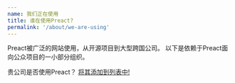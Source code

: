 ```yaml
---
name: 我们正在使用
title: 谁在使用Preact?
permalink: '/about/we-are-using'
---
```


<!-- Credits to Google Translate -->

Preact被广泛的网站使用，从开源项目到大型跨国公司。
以下是依赖于Preact面向公众项目的一小部分组织。

贵公司是否使用Preact？ [将其添加到列表中!](https://github.com/preactjs/preact-www/blob/master/src/components/we-are-using/index.js)

<div class="breaker">
  <we-are-using></we-are-using>
</div>
